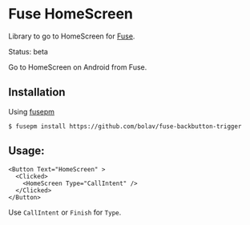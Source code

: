 Fuse HomeScreen
===============

Library to go to HomeScreen for [Fuse](http://www.fusetools.com/).

Status: beta

Go to HomeScreen on Android from Fuse.

## Installation

Using [fusepm](https://github.com/bolav/fusepm)

    $ fusepm install https://github.com/bolav/fuse-backbutton-trigger


## Usage:

    <Button Text="HomeScreen" >
      <Clicked>
        <HomeScreen Type="CallIntent" />
      </Clicked>
    </Button>

Use `CallIntent` or `Finish` for `Type`.
